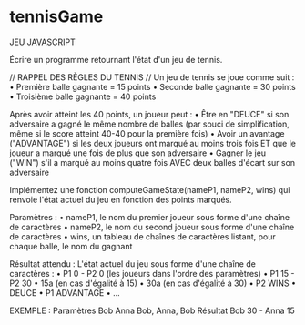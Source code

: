 # tennisGame
JEU JAVASCRIPT

Écrire un programme retournant l'état d'un jeu de tennis. 
 
// RAPPEL DES RÈGLES DU TENNIS //
Un jeu de tennis se joue comme suit :
•	Première balle gagnante = 15 points
•	Seconde balle gagnante = 30 points
•	Troisième balle gagnante = 40 points
 
Après avoir atteint les 40 points, un joueur peut : 
•	Être en "DEUCE" si son adversaire a gagné le même nombre de balles (par souci de simplification, même si le score atteint 40-40 pour la première fois)
•	Avoir un avantage ("ADVANTAGE") si les deux joueurs ont marqué au moins trois fois ET que le joueur a marqué une fois de plus que son adversaire
•	Gagner le jeu ("WIN") s'il a marqué au moins quatre fois AVEC deux balles d'écart sur son adversaire
 
 
 
Implémentez une fonction computeGameState(nameP1, nameP2, wins) qui renvoie l'état actuel du jeu en fonction des points marqués.
 
Paramètres :
•	nameP1, le nom du premier joueur sous forme d'une chaîne de caractères
•	nameP2, le nom du second joueur sous forme d'une chaîne de caractères
•	wins, un tableau de chaînes de caractères listant, pour chaque balle, le nom du gagnant
 
Résultat attendu :
L'état actuel du jeu sous forme d'une chaîne de caractères :
•	P1 0 - P2 0 (les joueurs dans l'ordre des paramètres)
•	P1 15 - P2 30
•	15a (en cas d'égalité à 15)
•	30a (en cas d'égalité à 30)
•	P2 WINS
•	DEUCE
•	P1 ADVANTAGE
•	...
 
EXEMPLE :
Paramètres
Bob
Anna
Bob, Anna, Bob
Résultat
Bob 30 - Anna 15
 

